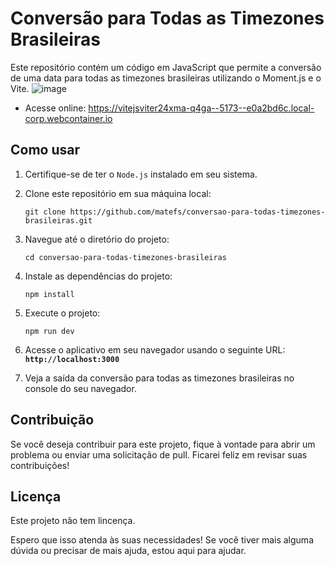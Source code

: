  

 
# **Conversão para Todas as Timezones Brasileiras**

Este repositório contém um código em JavaScript que permite a conversão de uma data para todas as timezones brasileiras utilizando o Moment.js e o Vite.
![image](https://github.com/matefs/conversao-para-todas-timezones-brasileiras/assets/30128774/66713923-5302-4883-8204-544e211d6942)
- Acesse online: https://vitejsviter24xma-q4ga--5173--e0a2bd6c.local-corp.webcontainer.io


## **Como usar**

1. Certifique-se de ter o `Node.js` instalado em seu sistema.
2. Clone este repositório em sua máquina local:
    
    ``` 
    git clone https://github.com/matefs/conversao-para-todas-timezones-brasileiras.git
    ```
    
3. Navegue até o diretório do projeto:
    
    ``` 
    cd conversao-para-todas-timezones-brasileiras  
    ```
    
4. Instale as dependências do projeto:
    
    ```
    npm install
    ```
    
5. Execute o projeto:
    
    ```
    npm run dev
    ```
    
6. Acesse o aplicativo em seu navegador usando o seguinte URL: **`http://localhost:3000`**
7. Veja a saída da conversão para todas as timezones brasileiras no console do seu navegador.

## **Contribuição**

Se você deseja contribuir para este projeto, fique à vontade para abrir um problema ou enviar uma solicitação de pull. Ficarei feliz em revisar suas contribuições!

## **Licença**

Este projeto não tem lincença.

Espero que isso atenda às suas necessidades! Se você tiver mais alguma dúvida ou precisar de mais ajuda, estou aqui para ajudar.
